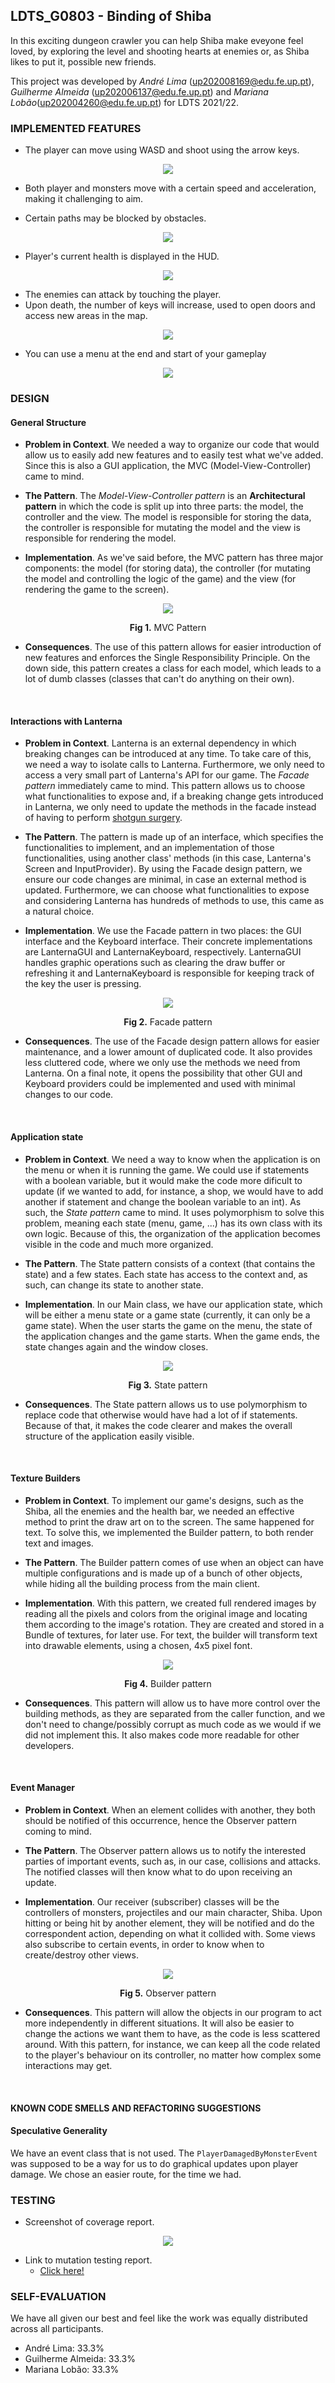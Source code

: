 ## LDTS_G0803 - Binding of Shiba

In this exciting dungeon crawler you can help Shiba make eveyone feel loved, by exploring the level and shooting hearts at enemies or, as Shiba likes to put it, possible new friends.

This project was developed by *André Lima* (up202008169@edu.fe.up.pt), *Guilherme Almeida* (up202006137@edu.fe.up.pt) and *Mariana Lobão*(up202004260@edu.fe.up.pt) for LDTS 2021/22.

### IMPLEMENTED FEATURES

- The player can move using WASD and shoot using the arrow keys.

<p align="center" justify="center">
    <img src="images/planned/projectiles-and-enemies.png" />
</p>

- Both player and monsters move with a certain speed and acceleration, making it challenging to aim. 

- Certain paths may be blocked by obstacles. 

<p align="center" justify="center">
    <img src="images/planned/keys.png" />
</p>

- Player's current health is displayed in the HUD.

<p align="center" justify="center">
    <img src="images/planned/shiba.png">
</p>

- The enemies can attack by touching the player.
- Upon death, the number of keys will increase, used to open doors and access new areas in the map.

<p align="center" justify="center">
    <img src="images/planned/keys_dropping.png" />
</p>

- You can use a menu at the end and start of your gameplay

<p align="center" justify="center">
    <img src="images/planned/menu.png" />
</p>


### DESIGN

#### General Structure

- **Problem in Context**. We needed a way to organize our code that would allow us to easily add new features and to easily test what we've added. Since this is also a GUI application, the MVC (Model-View-Controller) came to mind.

- **The Pattern**. The *Model-View-Controller pattern* is an **Architectural pattern** in which the code is split up into three parts: the model, the controller and the view. The model is responsible for storing the data, the controller is responsible for mutating the model and the view is responsible for rendering the model.

- **Implementation**. As we've said before, the MVC pattern has three major components: the model (for storing data), the controller (for mutating the model and controlling the logic of the game) and the view (for rendering the game to the screen).

<p align="center" justify="center">
    <img src="images/uml/mvc.png" />
</p>
<p align="center">
    <strong>Fig 1.</strong> MVC Pattern
</p>

- **Consequences**. The use of this pattern allows for easier introduction of new features and enforces the Single Responsibility Principle. On the down side, this pattern creates a class for each model, which leads to a lot of dumb classes (classes that can't do anything on their own).

<br>

#### Interactions with Lanterna

- **Problem in Context**. Lanterna is an external dependency in which breaking changes can be introduced at any time. To take care of this, we need a way to isolate calls to Lanterna. Furthermore, we only need to access a very small part of Lanterna's API for our game. The *Facade pattern* immediately came to mind. This pattern allows us to choose what functionalities to expose and, if a breaking change gets introduced in Lanterna, we only need to update the methods in the facade instead of having to perform [shotgun surgery](https://refactoring.guru/smells/shotgun-surgery).

- **The Pattern**. The pattern is made up of an interface, which specifies the functionalities to implement, and an implementation of those functionalities, using another class' methods (in this case, Lanterna's Screen and InputProvider). By using the Facade design pattern, we ensure our code changes are minimal, in case an external method is updated. Furthermore, we can choose what functionalities to expose and considering Lanterna has hundreds of methods to use, this came as a natural choice.

- **Implementation**. We use the Facade pattern in two places: the GUI interface and the Keyboard interface. Their concrete implementations are LanternaGUI and LanternaKeyboard, respectively. LanternaGUI handles graphic operations such as clearing the draw buffer or refreshing it and LanternaKeyboard is responsible for keeping track of the key the user is pressing.

<p align="center" justify="center">
    <img src="images/uml/facade.png" />
</p>
<p align="center">
    <strong>Fig 2.</strong> Facade pattern
</p>

- **Consequences**. The use of the Facade design pattern allows for easier maintenance, and a lower amount of duplicated code. It also provides less cluttered code, where we only use the methods we need from Lanterna. On a final note, it opens the possibility that other GUI and Keyboard providers could be implemented and used with minimal changes to our code.

<br>

#### Application state

- **Problem in Context**. We need a way to know when the application is on the menu or when it is running the game. We could use if statements with a boolean variable, but it would make the code more dificult to update (if we wanted to add, for instance, a shop, we would have to add another if statement and change the boolean variable to an int). As such, the *State pattern* came to mind. It uses polymorphism to solve this problem, meaning each state (menu, game, ...) has its own class with its own logic. Because of this, the organization of the application becomes visible in the code and much more organized.

- **The Pattern**. The State pattern consists of a context (that contains the state) and a few states. Each state has access to the context and, as such, can change its state to another state.

- **Implementation**. In our Main class, we have our application state, which will be either a menu state or a game state (currently, it can only be a game state). When the user starts the game on the menu, the state of the application changes and the game starts. When the game ends, the state changes again and the window closes.

<p align="center" justify="center">
    <img src="images/uml/state.jpg" />
</p>
<p align="center">
    <strong>Fig 3.</strong> State pattern
</p>

- **Consequences**. The State pattern allows us to use polymorphism to replace code that otherwise would have had a lot of if statements. Because of that, it makes the code clearer and makes the overall structure of the application easily visible.

<br>

#### Texture Builders

- **Problem in Context**. To implement our game's designs, such as the Shiba, all the enemies and the health bar, we needed an effective method to print the draw art on to the screen. The same happened for text. To solve this, we implemented the Builder pattern, to both render text and images.

- **The Pattern**. The Builder pattern comes of use when an object can have multiple configurations and is made up of a bunch of other objects, while hiding all the building process from the main client.

- **Implementation**. With this pattern, we created full rendered images by reading all the pixels and colors from the original image and locating them according to the image's rotation. They are created and stored in a Bundle of textures, for later use. For text, the builder will transform text into drawable elements, using a chosen, 4x5 pixel font.

<p align="center" justify="center">
    <img src="images/uml/builder.png" />
</p>
<p align="center">
    <strong>Fig 4.</strong> Builder pattern
</p>

- **Consequences**. This pattern will allow us to have more control over the building methods, as they are separated from the caller function, and we don't need to change/possibly corrupt as much code as we would if we did not implement this. It also makes code more readable for other developers.


<br>

#### Event Manager

- **Problem in Context**. When an element collides with another, they both should be notified of this occurrence, hence the Observer pattern coming to mind.  

- **The Pattern**. The Observer pattern allows us to notify the interested parties of important events, such as, in our case, collisions and attacks. The notified classes will then know what to do upon receiving an update.

- **Implementation**. Our receiver (subscriber) classes will be the controllers of monsters, projectiles and our main character, Shiba. Upon hitting or being hit by another element, they will be notified and do the correspondent action, depending on what it collided with. Some views also subscribe to certain events, in order to know when to create/destroy other views.

<p align="center" justify="center">
    <img src="images/uml/observer.png" />
</p>
<p align="center">
    <strong>Fig 5.</strong> Observer pattern
</p>

- **Consequences**. This pattern will allow the objects in our program to act more independently in different situations. It will also be easier to change the actions we want them to have, as the code is less scattered around. With this pattern, for instance, we can keep all the code related to the player's behaviour on its controller, no matter how complex some interactions may get.

<br />

#### KNOWN CODE SMELLS AND REFACTORING SUGGESTIONS

#### Speculative Generality

We have an event class that is not used. The `PlayerDamagedByMonsterEvent` was supposed to be a way for us to do graphical updates upon player damage. We chose an easier route, for the time we had.

### TESTING

- Screenshot of coverage report.

<p align="center" justify="center">
    <img src="images/screenshots/coverage.png" />
</p>


- Link to mutation testing report.
  - [Click here!](https://limwa.github.io/ldts-final-delivery/index.html)



### SELF-EVALUATION

We have all given our best and feel like the work was equally distributed across all participants.

- André Lima: 33.3%
- Guilherme Almeida: 33.3%
- Mariana Lobão: 33.3%